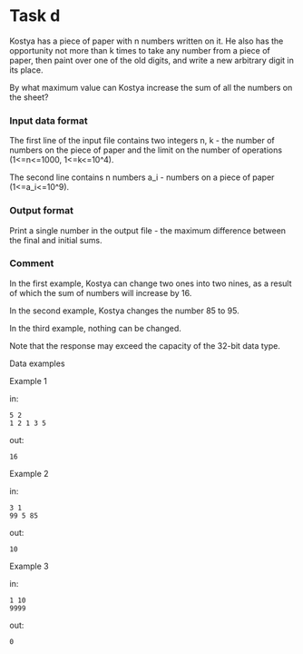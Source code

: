 <!-- ENGLISH -->
# Task d

Kostya has a piece of paper with n numbers written on it. He also has the opportunity not more than k times to take any number from a piece of paper, then paint over one of the old digits, and write a new arbitrary digit in its place.

By what maximum value can Kostya increase the sum of all the numbers on the sheet?

### Input data format

The first line of the input file contains two integers n, k - the number of numbers on the piece of paper and the limit on the number of operations (1<=n<=1000, 1<=k<=10\^4).

The second line contains n numbers a_i - numbers on a piece of paper (1<=a_i<=10\^9).

### Output format

Print a single number in the output file - the maximum difference between the final and initial sums.

### Comment

In the first example, Kostya can change two ones into two nines, as a result of which the sum of numbers will increase by 16.

In the second example, Kostya changes the number 85 to 95.

In the third example, nothing can be changed.

Note that the response may exceed the capacity of the 32-bit data type.

Data examples

Example 1

in:
```
5 2
1 2 1 3 5
```
out:
```
16
```

Example 2

in:
```
3 1
99 5 85
```
out:
```
10
```

Example 3

in:
```
1 10
9999
```
out:
```
0
```